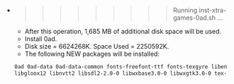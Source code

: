 * >>>>>>>>> Running inst-xtra-games-0ad.sh ...
  * After this operation, 1,685 MB of additional disk space will be used.
  * Install 0ad.
  * Disk size = 6624268K. Space Used = 2250592K.
  * The following NEW packages will be installed:
  ```bash
  0ad 0ad-data 0ad-data-common fonts-freefont-ttf fonts-texgyre libenet7
  libgloox12 libnvtt2 libsdl2-2.0-0 libwxbase3.0-0 libwxgtk3.0-0 tex-common
  ```

